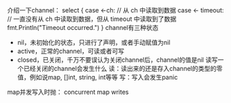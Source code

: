 介绍一下channel：
select {
case <-ch:
    // 从 ch 中读取到数据
case <- timeout:
    // 一直没有从 ch 中读取到数据，但从 timeout 中读取到了数据
    fmt.Println("Timeout occurred.")
}
channel有三种状态
- nil，未初始化的状态，只进行了声明，或者手动赋值为nil
- active，正常的channel，可读或者可写
- closed，已关闭，千万不要误认为关闭channel后，channel的值是nil
读写一个已经关闭的channel会发生什么
读：读出来的还是存入channel的类型的零值，例如说map, []int, string, int等等
写：写入会发生panic

map并发写入时抛： concurrent map writes
